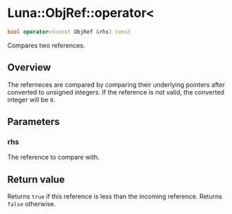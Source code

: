 # Luna::ObjRef::operator<

```c++
bool operator<(const ObjRef &rhs) const
```

Compares two references. 

## Overview
The referneces are compared by comparing their underlying pointers after converted to unsigned integers. If the reference is not valid, the converted integer will be `0`. 

## Parameters
### rhs
The reference to compare with. 

## Return value
Returns `true` if this reference is less than the incoming reference. Returns `false` otherwise. 

